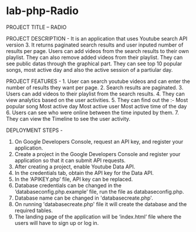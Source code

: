 # lab-php-Radio
PROJECT TITLE – RADIO

PROJECT DESCRIPTION -  It is an application that uses Youtube search API version 3.  It returns paginated search results and user inputed  number of results per page. Users can add videos from the search results to their own playlist. They can also remove added videos from their playlist. 
They can see public datas through the graphical part. They can see top 10 popular songs, most active day and also the active session of a partiular day.

PROJECT FEATURES - 1. User can search youtube videos and can enter the number of results they want per page.
2. Search results are paginated.
3. Users can add videos to their playlist from the search results.
4. They can view analytics based on the user activities.
5. They can find out the :-
Most popular song
Most active day
Most active user
Most active time of the day
6. Users can see who were online between the time inputed by them.
7. They can view the Timeline to see the user activity.

DEPLOYMENT STEPS -  

1. On Google Developers Console, request an API key, and register your application.
2. Create a project in the Google Developers Console and register  your application so that it can submit API requests.
3. After creating a project, enable Youtube Data API.
4. In the credentials tab, obtain the API key for the Data API.
5. In the ‘APIKEY.php’ file, API key can be replaced.
6. Database credentials can be changed in the ‘databaseconfig.php.example’ file, run the file as databaseconfig.php.
7. Database name can be changed in 'databasecreate.php'.
8. On running 'databasecreate.php' file it will create the database and the required tables.
9. The landing page of the application will be ‘index.html’ file where the users will have to sign up or log in.
